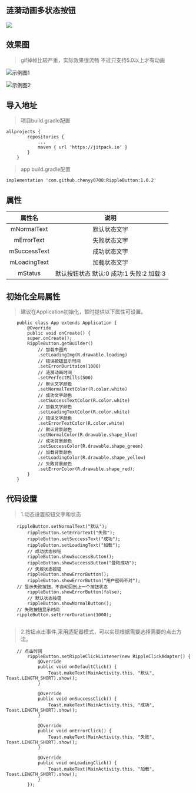 ## 涟漪动画多状态按钮


[![](https://jitpack.io/v/chenyy0708/RippleButton.svg)](https://jitpack.io/#chenyy0708/RippleButton)


## 效果图

> gif掉帧比较严重，实际效果很流畅  不过只支持5.0以上才有动画

![示例图1](https://github.com/chenyy0708/RippleButton/blob/master/img/%E5%A4%9A%E7%8A%B6%E6%80%81%E6%8C%89%E9%92%AE%E5%88%87%E6%8D%A2.gif)

![示例图2](https://github.com/chenyy0708/RippleButton/blob/01a715d9d27863b87c5f25a7ec94d77eae603d41/img/%E5%A4%9A%E7%8A%B6%E6%80%81%E6%8C%89%E9%92%AE%E7%82%B9%E5%87%BB.gif)


## 导入地址


> 项目build.gradle配置

```
allprojects {
		repositories {
			...
			maven { url 'https://jitpack.io' }
		}
	}
```

> app build.gradle配置

```
implementation 'com.github.chenyy0708:RippleButton:1.0.2'
```

## 属性

| 属性名                |  说明 |
| :----------------: |:-------------:|
| mNormalText     |  默认状态文字 |
| mErrorText     |  失败状态文字 |
| mSuccessText     |  成功状态文字 |
| mLoadingText     |  加载状态文字 |
| mStatus     |  默认按钮状态   默认:0  成功:1 失败:2 加载:3  |

## 初始化全局属性

> 建议在Application初始化，暂时提供以下属性可设置。

```
	public class App extends Application {
	    @Override
	    public void onCreate() {
		super.onCreate();
		RippleButton.getBuilder()
			// 加载中图片
			.setLoadingImg(R.drawable.loading)
			// 错误按钮显示时间
			.setErrorDuritaion(1000)
			// 涟漪动画时间
			.setPerfectMills(500)
			// 默认文字颜色
			.setNormalTextColor(R.color.white)
			// 成功文字颜色
			.setSuccessTextColor(R.color.white)
			// 加载文字颜色
			.setLoadingTextColor(R.color.white)
			// 错误文字颜色
			.setErrorTextColor(R.color.white)
			// 默认背景颜色
			.setNormalColor(R.drawable.shape_blue)
			// 成功背景颜色
			.setSuccessColor(R.drawable.shape_green)
			// 加载背景颜色
			.setLoadingColor(R.drawable.shape_yellow)
			// 失敗背景颜色
			.setErrorColor(R.drawable.shape_red);
	    }
	}
```

## 代码设置

> 1.动态设置按钮文字和状态

```
	rippleButton.setNormalText("默认");
        rippleButton.setErrorText("失败");
        rippleButton.setSuccessText("成功");
        rippleButton.setLoadingText("加载");
        // 成功状态按钮
        rippleButton.showSuccessButton();
        rippleButton.showSuccessButton("登陆成功");
        // 失败状态按钮
        rippleButton.showErrorButton();
        rippleButton.showErrorButton("用户密码不对");
	// 显示失败按钮，不自动回到上一个按钮状态
        rippleButton.showErrorButton(false);
        // 默认状态按钮
        rippleButton.showNormalButton();
	// 失败按钮显示时间
	rippleButton.setErrorDuration(1000);
	

```

> 2.按钮点击事件,采用适配器模式，可以实现根据需要选择需要的点击方法。

```
	// 点击时间
        rippleButton.setRippleClickListener(new RippleClickAdapter() {
            @Override
            public void onDefaultClick() {
                Toast.makeText(MainActivity.this, "默认", Toast.LENGTH_SHORT).show();
            }

            @Override
            public void onSuccessClick() {
                Toast.makeText(MainActivity.this, "成功", Toast.LENGTH_SHORT).show();
            }

            @Override
            public void onErrorClick() {
                Toast.makeText(MainActivity.this, "失败", Toast.LENGTH_SHORT).show();
            }

            @Override
            public void onLoadingClick() {
                Toast.makeText(MainActivity.this, "加载", Toast.LENGTH_SHORT).show();
            }
        });

```
